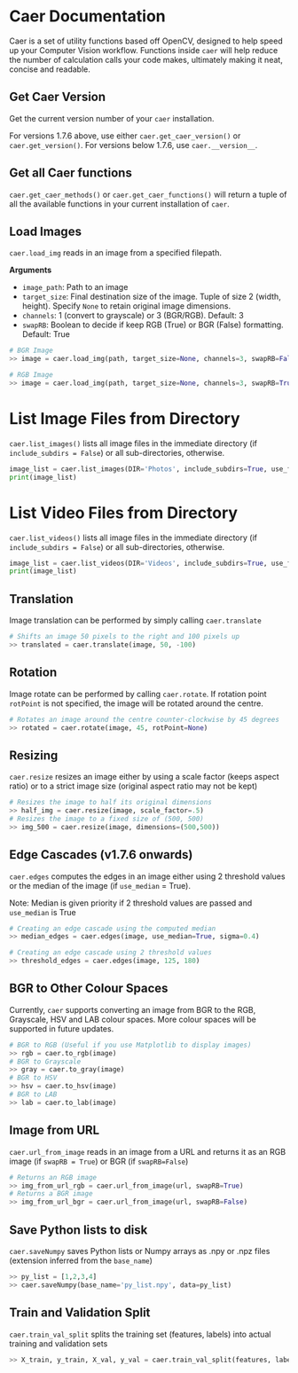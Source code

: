 # Caer Documentation
Caer is a set of utility functions based off OpenCV, designed to help speed up your Computer Vision workflow. Functions inside `caer` will help reduce the number of calculation calls your code makes, ultimately making it neat, concise and readable.

## Get Caer Version
Get the current version number of your `caer` installation.

For versions 1.7.6 above, use either `caer.get_caer_version()` or `caer.get_version()`.
For versions below 1.7.6, use `caer.__version__`.

## Get all Caer functions
`caer.get_caer_methods()` or `caer.get_caer_functions()` will return a tuple of all the available functions in your current installation of `caer`. 

## Load Images
`caer.load_img` reads in an image from a specified filepath. 

**Arguments**
- `image_path`: Path to an image
- `target_size`: Final destination size of the image. Tuple of size 2 (width, height). Specify `None` to retain original image dimensions. 
- `channels`: 1 (convert to grayscale) or 3 (BGR/RGB). Default: 3
- `swapRB`: Boolean to decide if keep RGB (True) or BGR (False) formatting. Default: True
```python
# BGR Image
>> image = caer.load_img(path, target_size=None, channels=3, swapRB=False)

# RGB Image
>> image = caer.load_img(path, target_size=None, channels=3, swapRB=True)
```

# List Image Files from Directory
`caer.list_images()` lists all image files in the immediate directory (if `include_subdirs = False`)  or all sub-directories, otherwise. 
```python
image_list = caer.list_images(DIR='Photos', include_subdirs=True, use_fullpath=False, get_size=False)
print(image_list)
```

# List Video Files from Directory
`caer.list_videos()` lists all image files in the immediate directory (if `include_subdirs = False`)  or all sub-directories, otherwise. 
```python
image_list = caer.list_videos(DIR='Videos', include_subdirs=True, use_fullpath=False, get_size=False)
print(image_list)
```

## Translation
Image translation can be performed by simply calling `caer.translate` 
```python
# Shifts an image 50 pixels to the right and 100 pixels up
>> translated = caer.translate(image, 50, -100)
```

## Rotation
Image rotate can be performed by calling `caer.rotate`. 
If rotation point `rotPoint` is not specified, the image will be rotated around the centre. 
```python
# Rotates an image around the centre counter-clockwise by 45 degrees
>> rotated = caer.rotate(image, 45, rotPoint=None)
```

## Resizing
`caer.resize` resizes an image either by using a scale factor (keeps aspect ratio) or to a strict image size (original aspect ratio may not be kept)
```python
# Resizes the image to half its original dimensions
>> half_img = caer.resize(image, scale_factor=.5)
# Resizes the image to a fixed size of (500, 500)
>> img_500 = caer.resize(image, dimensions=(500,500))
```

## Edge Cascades (v1.7.6 onwards)
`caer.edges` computes the edges in an image either using 2 threshold values or the median of the image (if `use_median` = True). 

Note: Median is given priority if 2 threshold values are passed and `use_median` is True
```python
# Creating an edge cascade using the computed median 
>> median_edges = caer.edges(image, use_median=True, sigma=0.4)

# Creating an edge cascade using 2 threshold values
>> threshold_edges = caer.edges(image, 125, 180)
```

## BGR to Other Colour Spaces
Currently, `caer` supports converting an image from BGR to the RGB, Grayscale, HSV and LAB colour spaces. More colour spaces will be supported in future updates. 
```python
# BGR to RGB (Useful if you use Matplotlib to display images)
>> rgb = caer.to_rgb(image)
# BGR to Grayscale
>> gray = caer.to_gray(image)
# BGR to HSV
>> hsv = caer.to_hsv(image)
# BGR to LAB
>> lab = caer.to_lab(image)
```

## Image from URL
`caer.url_from_image` reads in an image from a URL and returns it as an RGB image (if `swapRB = True`) or BGR (if `swapRB=False`)
```python
# Returns an RGB image
>> img_from_url_rgb = caer.url_from_image(url, swapRB=True)
# Returns a BGR image
>> img_from_url_bgr = caer.url_from_image(url, swapRB=False)
```

## Save Python lists to disk
`caer.saveNumpy` saves Python lists or Numpy arrays as .npy or .npz files (extension inferred from the `base_name`)
```python
>> py_list = [1,2,3,4]
>> caer.saveNumpy(base_name='py_list.npy', data=py_list)
```

## Train and Validation Split
`caer.train_val_split` splits the training set (features, labels) into actual training and validation sets
```python
>> X_train, y_train, X_val, y_val = caer.train_val_split(features, labels, val_ratio=.2)
```